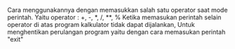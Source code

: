Cara menggunakannya dengan memasukkan salah satu operator saat mode perintah.
Yaitu operator : +, -, *, /, **, %
Ketika memasukan perintah selain operator di atas program kalkulator tidak dapat dijalankan,
Untuk menghentikan perulangan program yaitu dengan cara memasukan perintah "exit"
